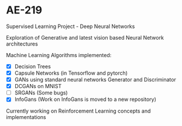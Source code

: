 # AE-219
Supervised Learning Project - Deep Neural Networks

Exploration of Generative and latest vision based Neural Network architectures

Machine Learning Algorithms implemented:

- [x] Decision Trees
- [x] Capsule Networks (in Tensorflow and pytorch)
- [x] GANs using standard neural networks Generator and Discriminator
- [x] DCGANs on MNIST 
- [ ] SRGANs (Some bugs)
- [x] InfoGans (Work on InfoGans is moved to a new repository)

Currently working on Reinforcement Learning concepts and implementations
